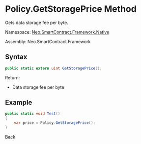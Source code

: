 # Policy.GetStoragePrice Method

Gets data storage fee per byte.

Namespace: [Neo.SmartContract.Framework.Native](../../native.md)

Assembly: Neo.SmartContract.Framework

## Syntax

```cs
public static extern uint GetStoragePrice();
```

Return:

- Data storage fee per byte

## Example

```cs
public static void Test()
{
    var price = Policy.GetStoragePrice();
}
```

[Back](../Policy.md)

